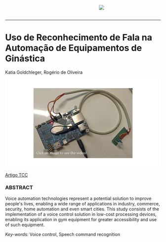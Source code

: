 <a href="url"><img src="http://meusite.mackenzie.br/rogerio/mackenzie_logo/UPM.2_horizontal_vermelho.jpg" align="right" width="200" ></a>

<br>

<br>

---

# Uso de Reconhecimento de Fala na Automação de Equipamentos de Ginástica

Katia Goldchleger, Rogério de Oliveira

[![Click para ver o vídeo](https://github.com/Rogerio-mack/work/raw/main/led_pulse.gif)](https://www.youtube.com/watch?v=VfS8R2wF-_w)

[Artigo TCC](https://github.com/TCCII/device_for_gym_equipment/blob/main/Artigo_Final_TCC_II_2022.pdf)


### ABSTRACT
Voice automation technologies represent a potential solution to improve people's lives, enabling a wide range of applications in industry, commerce, security, home automation and even smart cities. This study consists of the implementation of a voice control solution in low-cost
processing devices, enabling its application in gym equipment for greater accessibility and use of such equipment.

*Key-words:* Voice control, Speech command recognition
